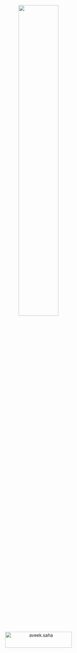 

<p align="center">
  <img height="50%" width="auto" src ="https://github-readme-stats.vercel.app/api?username=xThrasherrr&theme=dark&show_icons=true&hide_border=true&count_private=true">
  <br>
  <br>
  <a href="https://ko-fi.com/W7W2DTUIV"> <img align="center" src="https://cdn.ko-fi.com/cdn/kofi4.png?v=3" height="50" width="210" alt="aveek.saha" /></a>
</p
